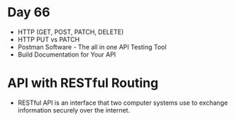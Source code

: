 # Day 66

- HTTP (GET, POST, PATCH, DELETE)
- HTTP PUT vs PATCH
- Postman Software - The all in one API Testing Tool
- Build Documentation for Your API

# API with RESTful Routing

- RESTful API is an interface that two computer systems use to exchange information securely over the internet.